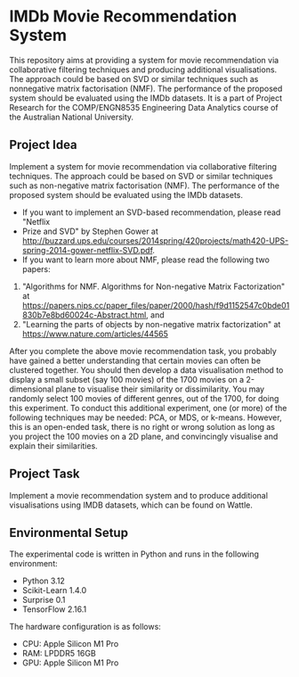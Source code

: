 # IMDb Movie Recommendation System

This repository aims at providing a system for movie recommendation via
collaborative filtering techniques and producing additional visualisations.
The approach could be based on SVD or similar techniques such as nonnegative
matrix factorisation (NMF). The performance of the proposed system should be
evaluated using the IMDb datasets. It is a part of Project Research for the
COMP/ENGN8535 Engineering Data Analytics course of the Australian National
University.

## Project Idea

Implement a system for movie recommendation via collaborative filtering
techniques. The approach could be based on SVD or similar techniques such as
non-negative matrix factorisation (NMF). The performance of the proposed system
should be evaluated using the IMDb datasets.

- If you want to implement an SVD-based recommendation, please read "Netflix
- Prize and SVD" by Stephen Gower
  at http://buzzard.ups.edu/courses/2014spring/420projects/math420-UPS-spring-2014-gower-netflix-SVD.pdf.
- If you want to learn more about NMF, please read the following two papers:

1) "Algorithms for NMF. Algorithms for Non-negative Matrix Factorization" at
   https://papers.nips.cc/paper_files/paper/2000/hash/f9d1152547c0bde01830b7e8bd60024c-Abstract.html,
   and
2) "Learning the parts of objects by non-negative matrix factorization"
   at https://www.nature.com/articles/44565

After you complete the above movie recommendation task, you probably have gained
a better understanding that certain movies can often be clustered together. You
should then develop a data visualisation method to display a small subset (say
100 movies) of the 1700 movies on a 2-dimensional plane to visualise their
similarity or dissimilarity. You may randomly select 100 movies of different
genres, out of the 1700, for doing this experiment. To conduct this additional
experiment, one (or more) of the following techniques may be needed: PCA, or
MDS, or k-means. However, this is an open-ended task, there is no right or
wrong solution as long as you project the 100 movies on a 2D plane, and
convincingly visualise and explain their similarities.

## Project Task

Implement a movie recommendation system and to produce additional
visualisations using IMDB datasets, which can be found on Wattle.

## Environmental Setup

The experimental code is written in Python and runs in the following
environment:

- Python 3.12
- Scikit-Learn 1.4.0
- Surprise 0.1
- TensorFlow 2.16.1

The hardware configuration is as follows:

- CPU: Apple Silicon M1 Pro
- RAM: LPDDR5 16GB
- GPU: Apple Silicon M1 Pro

